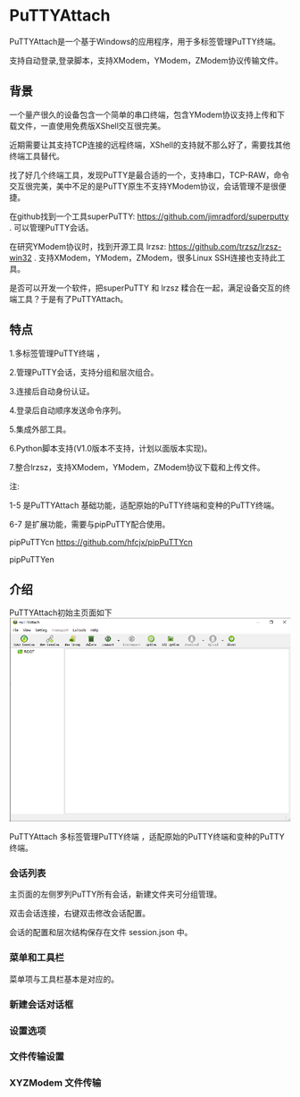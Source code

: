 # PuTTYAttach

PuTTYAttach是一个基于Windows的应用程序，用于多标签管理PuTTY终端。

支持自动登录,登录脚本，支持XModem，YModem，ZModem协议传输文件。

## 背景

一个量产很久的设备包含一个简单的串口终端，包含YModem协议支持上传和下载文件，一直使用免费版XShell交互很完美。

近期需要让其支持TCP连接的远程终端，XShell的支持就不那么好了，需要找其他终端工具替代。

找了好几个终端工具，发现PuTTY是最合适的一个，支持串口，TCP-RAW，命令交互很完美，美中不足的是PuTTY原生不支持YModem协议，会话管理不是很便捷。

在github找到一个工具superPuTTY: https://github.com/jimradford/superputty . 可以管理PuTTY会话。

在研究YModem协议时，找到开源工具 lrzsz: https://github.com/trzsz/lrzsz-win32 . 支持XModem，YModem，ZModem，很多Linux SSH连接也支持此工具。

是否可以开发一个软件，把superPuTTY 和 lrzsz 糅合在一起，满足设备交互的终端工具？于是有了PuTTYAttach。

## 特点

1.多标签管理PuTTY终端 ，

2.管理PuTTY会话，支持分组和层次组合。

3.连接后自动身份认证。

4.登录后自动顺序发送命令序列。

5.集成外部工具。

6.Python脚本支持(V1.0版本不支持，计划以面版本实现)。

7.整合lrzsz，支持XModem，YModem，ZModem协议下载和上传文件。

注: 

1-5 是PuTTYAttach 基础功能，适配原始的PuTTY终端和变种的PuTTY终端。

6-7 是扩展功能，需要与pipPuTTY配合使用。

pipPuTTYcn https://github.com/hfcjx/pipPuTTYcn

pipPuTTYen 

## 介绍

PuTTYAttach初始主页面如下
![image](/img/1.png)


PuTTYAttach 多标签管理PuTTY终端 ，适配原始的PuTTY终端和变种的PuTTY终端。


### 会话列表

主页面的左侧罗列PuTTY所有会话，新建文件夹可分组管理。

双击会话连接，右键双击修改会话配置。

会话的配置和层次结构保存在文件 session.json 中。

### 菜单和工具栏

菜单项与工具栏基本是对应的。



### 新建会话对话框


### 设置选项


### 文件传输设置


### XYZModem 文件传输


